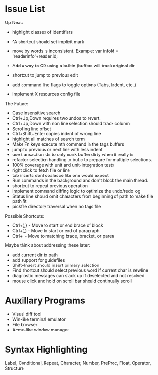 # Issue List

Up Next:

* highlight classes of identifiers
* ^A shortcut should set implicit mark

* move by words is inconsistent. Example:
    var infoId = 'readerinfo'+reader.id;
* Add a way to CD using a builtin (buffers will track original dir)
* shortcut to jump to previous edit
* add command line flags to toggle options (Tabs, Indent, etc..)
* implement X resources config file

The Future:

* Case insensitive search
* Ctrl+Up,Down requires two undos to revert.
* Ctrl+Up,Down with non line selection should track column
* Scrolling line offset
* Ctrl+Shift+Enter copies indent of wrong line
* highlight all matches of search term
* Make Fn keys execute nth command in the tags buffers
* jump to previous or next line with less indent
* use transaction ids to only mark buffer dirty when it really is
* refactor selection handling to buf.c to prepare for multiple selections.
* 100% coverage with unit and unit-integration tests
* right click to fetch file or line
* tab inserts dont coalesce like one would expect
* Run commands in the background and don't block the main thread.
* shortcut to repeat previous operation
* implement command diffing logic to optimize the undo/redo log
* Status line should omit characters from beginning of path to make file path fit
* pickfile directory traversal when no tags file

Possible Shortcuts:

* Ctrl+{,} - Move to start or end brace of block
* Ctrl+(,) - Move to start or end of paragraph
* Ctrl+'   - Move to matching brace, bracket, or paren

Maybe think about addressing these later:

* add current dir to path
* add support for guidefiles
* Shift+Insert should insert primary selection
* Find shortcut should select previous word if current char is newline
* diagnostic messages can stack up if deselected and not resolved
* mouse click and hold on scroll bar should continually scroll

# Auxillary Programs

* Visual diff tool
* Win-like terminal emulator
* File browser
* Acme-like window manager

# Syntax Highlighting

Label, Conditional, Repeat, Character, Number, PreProc, Float, Operator, Structure
